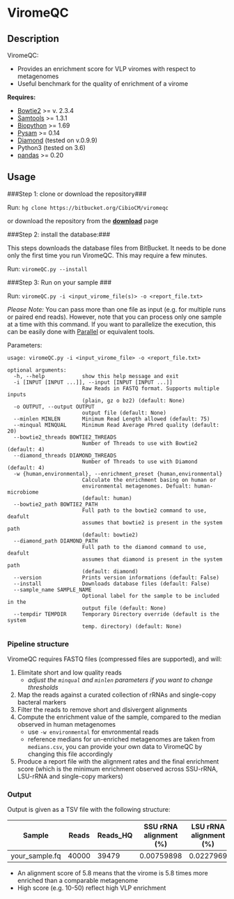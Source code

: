 # ViromeQC #
 
## Description ##

ViromeQC:

* Provides an enrichment score for VLP viromes with respect to metagenomes
* Useful benchmark for the quality of enrichment of a virome


**Requires:**

* [Bowtie2](http://bowtie-bio.sourceforge.net/bowtie2/index.shtml) >= v. 2.3.4
* [Samtools](http://samtools.sourceforge.net/) >= 1.3.1
* [Biopython](https://github.com/biopython/biopython) >= 1.69
* [Pysam](http://pysam.readthedocs.io/en/latest/) >= 0.14
* [Diamond](http://github.com/bbuchfink/diamond) (tested on v.0.9.9)
* Python3 (tested on 3.6)
* [pandas](https://pandas.pydata.org) >= 0.20

## Usage ##

###Step 1: clone or download the repository###

Run: `hg clone https://bitbucket.org/CibioCM/viromeqc`

or download the repository from the **[download](https://bitbucket.org/CibioCM/viromeqc/downloads/])** page

###Step 2: install the database:###

This steps downloads the database files from BitBucket. It needs to be done only the first time you run ViromeQC. This may require a few minutes.

Run: `viromeQC.py --install`

###Step 3: Run on your sample ###

Run: `viromeQC.py -i <input_virome_file(s)> -o <report_file.txt>`

*Please Note:* 
You can pass more than one file as input (e.g. for multiple runs or paired end reads). However, note that you can process only one sample at a time with this command. If you want to parallelize the execution, this can be easily done with [Parallel](https://www.gnu.org/software/parallel/) or equivalent tools.

Parameters:

```
usage: viromeQC.py -i <input_virome_file> -o <report_file.txt>

optional arguments:
  -h, --help            show this help message and exit
  -i [INPUT [INPUT ...]], --input [INPUT [INPUT ...]]
                        Raw Reads in FASTQ format. Supports multiple inputs
                        (plain, gz o bz2) (default: None)
  -o OUTPUT, --output OUTPUT
                        output file (default: None)
  --minlen MINLEN       Minimum Read Length allowed (default: 75)
  --minqual MINQUAL     Minimum Read Average Phred quality (default: 20)
  --bowtie2_threads BOWTIE2_THREADS
                        Number of Threads to use with Bowtie2 (default: 4)
  --diamond_threads DIAMOND_THREADS
                        Number of Threads to use with Diamond (default: 4)
  -w {human,environmental}, --enrichment_preset {human,environmental}
                        Calculate the enrichment basing on human or
                        environmental metagenomes. Defualt: human-microbiome
                        (default: human)
  --bowtie2_path BOWTIE2_PATH
                        Full path to the bowtie2 command to use, deafult
                        assumes that bowtie2 is present in the system path
                        (default: bowtie2)
  --diamond_path DIAMOND_PATH
                        Full path to the diamond command to use, deafult
                        assumes that diamond is present in the system path
                        (default: diamond)
  --version             Prints version informations (default: False)
  --install             Downloads database files (default: False)
  --sample_name SAMPLE_NAME
                        Optional label for the sample to be included in the
                        output file (default: None)
  --tempdir TEMPDIR     Temporary Directory override (default is the system
                        temp. directory) (default: None)
```

### Pipeline structure ###

ViromeQC requires FASTQ files (compressed files are supported), and will:

1. Elimitate short and low quality reads
    - *adjust the `minqual` and `minlen` parameters if you want to change thresholds*
2. Map the reads against a curated collection of rRNAs and single-copy bacteral markers
3. Filter the reads to remove short and dlsivergent alignments
4. Compute the enrichment value of the sample, compared to the median observed in human metagenomes
    - use `-w environmental` for envronmental reads
    - reference medians for un-enriched metagenomes are taken from `medians.csv`, you can provide your own data to ViromeQC by changing this file accordingly
5. Produce a report file with the alignment rates and the final enrichment score (which is the minimum enrichment observed across SSU-rRNA, LSU-rRNA and single-copy markers)


### Output ###

Output is given as a TSV file with the following structure:


|    Sample    |    Reads    |    Reads_HQ    |    SSU rRNA alignment (%)    |    LSU rRNA alignment (%)   |    Bacterial_Markers alignment (%)   |    total enrichmnet score
|---|---|---|---|---|---|---|
|    your_sample.fq | 40000 | 39479 | 0.00759898  | 0.0227969 | 0.01266496  | 5.795329


- An alignment score of 5.8 means that the virome is 5.8 times more enriched than a comparable metagenome
- High score (e.g. 10-50) reflect high VLP enrichment 